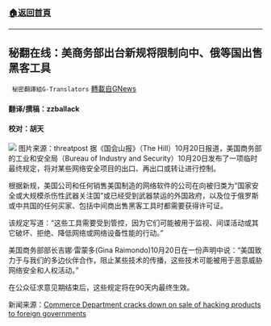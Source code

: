 ###  [:house:返回首頁](https://github.com/ourhimalayas/txt)
---


## 秘翻在线：美商务部出台新规将限制向中、俄等国出售黑客工具
` 秘密翻譯組G-Translators` [轉載自GNews](https://gnews.org/zh-hans/1607495/)

#### 翻译/撰稿：zzballack

#### 校对：胡天
![](https://assets.gnews.org/wp-content/uploads/2021/10/image-400.png) 图片来源：threatpost
据《国会山报》（The Hill）10月20日报道，美国商务部的工业和安全局（Bureau of Industry and Security）10月20日发布了一项临时最终规定，将对某些网络安全项目的出口、再出口或转让进行控制。

根据新规，美国公司和任何销售美国制造的网络软件的公司在向被归类为“国家安全或大规模杀伤性武器关注国”或已经受到武器禁运的外国政府，以及位于俄罗斯或中共国的任何买家、包括中间商出售黑客工具时都需要获得许可证。

该规定写道：“这些工具需要受到管控，因为它们可能被用于监视、间谍活动或其它破坏、拒绝、降低网络或网络设备性能的行动。”

美国商务部部长吉娜·雷蒙多(Gina Raimondo)10月20日在一份声明中说：“美国致力于与我们的多边伙伴合作，阻止某些技术的传播，这些技术可能被用于恶意威胁网络安全和人权活动。”

在公众征求意见期结束后，这些规定将在90天内最终生效。

新闻来源：[Commerce Department cracks down on sale of hacking products to foreign governments](https://thehill.com/policy/cybersecurity/577587-commerce-department-cracks-down-on-sale-of-hacking-products-to-foreign)
